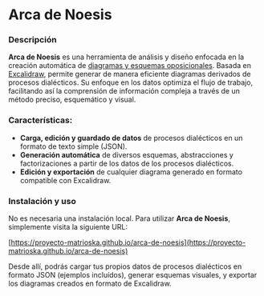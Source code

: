 # Arca de Noesis

### Descripción

**Arca de Noesis** es una herramienta de análisis y diseño enfocada en la creación automática de [diagramas y esquemas oposicionales](https://proyecto-matrioska.github.io/bitacora/Informaci%C3%B3n%20de%20la%20metaf%C3%ADsica/). Basada en [Excalidraw](https://excalidraw.com/), permite generar de manera eficiente diagramas derivados de procesos dialécticos. Su enfoque en los datos optimiza el flujo de trabajo, facilitando así la comprensión de información compleja a través de un método preciso, esquemático y visual.

### Características:

- **Carga, edición y guardado de datos** de  procesos dialécticos en un formato de texto simple (JSON).
- **Generación automática** de diversos esquemas, abstracciones y factorizaciones a partir de los datos de los procesos dialécticos.
- **Edición y exportación** de cualquier diagrama generado en formato compatible con Excalidraw.

### Instalación y uso

No es necesaria una instalación local. Para utilizar **Arca de Noesis**, simplemente visita la siguiente URL:

[https://proyecto-matrioska.github.io/arca-de-noesis](https://proyecto-matrioska.github.io/arca-de-noesis)

Desde allí, podrás cargar tus propios datos de procesos dialécticos en formato JSON (ejemplos incluídos), generar esquemas visuales, y exportar los diagramas creados en formato de Excalidraw.
